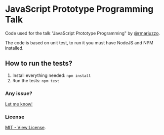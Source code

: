 JavaScript Prototype Programming Talk
=====================================

Code used for the talk "JavaScript Prototype Programming" by [@rmariuzzo](https://github.com/rmariuzzo).

The code is based on unit test, to run it you must have NodeJS and NPM installed.

How to run the tests?
---------------------

 1. Install everything needed: `npm install`
 2. Run the tests: `npm test`

### Any issue?

[Let me know!](https://github.com/rmariuzzo/JavaScript-Prototype-Programming-Talk/issues/new)

### License

[MIT - View License](https://github.com/rmariuzzo/JavaScript-Prototype-Programming-Talk/blob/master/LICENSE).
